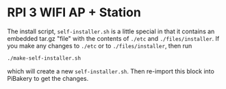 # RPI 3 WIFI AP + Station

The install script, `self-installer.sh` is a little special in that it 
contains an embedded tar.gz "file" with the contents of `./etc` and `./files/installer`.
If you make any changes to `./etc` or to `./files/installer`, then run

```bash
./make-self-installer.sh
```

which will create a new `self-installer.sh`.  Then re-import this block into PiBakery
to get the changes.
